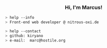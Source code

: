 <h3 align="center">Hi, I'm Marcus!</h3> 
<a href="https://github.com/kiryano"></a>

````bash
> help --info
> Front-end web developer @ nitrous-oxi.de
````

````bash
> help --contact
> github: kiryano
> e-mail:  marc@hostile.org
````
